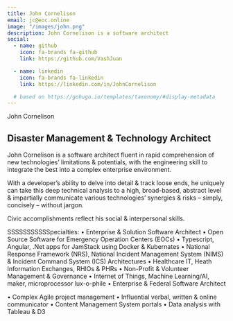 ```yaml
---
title: John Cornelison
email: jc@eoc.online
image: "/images/john.png"
description: John Cornelison is a software architect
social:
  - name: github
    icon: fa-brands fa-github
    link: https://github.com/VashJuan

  - name: linkedin
    icon: fa-brands fa-linkedin
    link: https://linkedin.com/in/JohnCornelison

  # based on https://gohugo.io/templates/taxonomy/#display-metadata
---
```


John Cornelison

## Disaster Management & Technology Architect

John Cornelison is a software architect fluent in rapid comprehension of new technologies’ limitations & potentials, with the engineering skill to integrate the best into a complex enterprise environment.

With a developer’s ability to delve into detail & track loose ends, he uniquely can take this deep technical analysis to a high, broad-based, abstract level & impartially communicate various technologies’ synergies & risks – simply, concisely – without jargon.

Civic accomplishments reflect his social & interpersonal skills.

SSSSSSSSSSSpecialties:
• Enterprise & Solution Software Architect
• Open Source Software for Emergency Operation Centers (EOCs)
• Typescript, Angular, .Net apps for JamStack using Docker & Kubernates
• National Response Framework (NRS), National Incident Management System (NIMS) &
Incident Command System (ICS) Architectures
• Healthcare IT, Heath Information Exchanges, RHIOs & PHRs
• Non-Profit & Volunteer Management & Governance
• Internet of Things, Machine Learning/AI, maker, microprocessor lux-o-phile
• Enterprise & Federal Software Architect

• Complex Agile project management
• Influential verbal, written & online communicator
• Content Management System portals
• Data analysis with Tableau & D3
